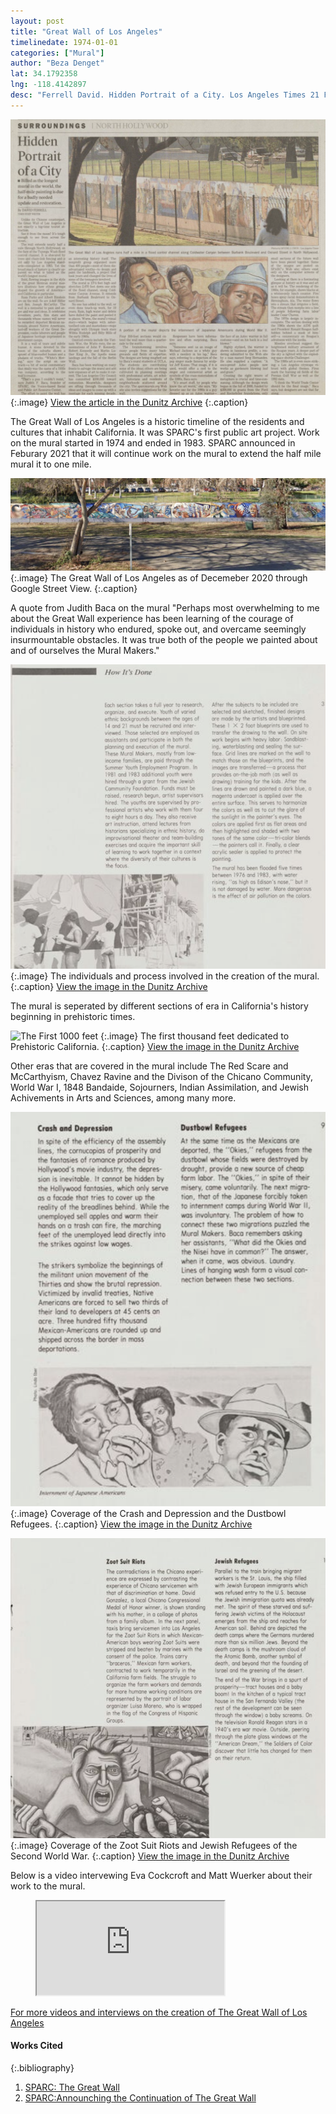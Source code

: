 ```yaml
---
layout: post
title: "Great Wall of Los Angeles"
timelinedate: 1974-01-01
categories: ["Mural"]
author: "Beza Denget"
lat: 34.1792358
lng: -118.4142897
desc: "Ferrell David. Hidden Portrait of a City. Los Angeles Times 21 Feb. 2002."
---
```

![Newspaper](images/GreatWall5.png)
   {:.image}
[View the article in the Dunitz Archive](https://visualizela.github.io/dunitzarchive/dunitzproject/obj21/)
   {:.caption}  

The Great Wall of Los Angeles is a historic timeline of the residents and cultures that inhabit California. It was SPARC's first public art project. Work on the mural started in 1974 and ended in 1983. SPARC announced in Feburary 2021 that it will continue work on the mural to extend the half mile mural it to one mile.

![Current Image](images/GreatWall.png)
   {:.image}
The Great Wall of Los Angeles as of Decemeber 2020 through Google Street View.
   {:.caption}  

A quote from Judith Baca on the mural "Perhaps most overwhelming to me about the Great Wall experience has been learning of the courage of individuals in history who endured, spoke out, and overcame seemingly insurmountable obstacles. It was true both of the people we painted about and of ourselves the Mural Makers."

![Mural Makers](images/GreatWall1.png)
   {:.image}
The individuals and process involved in the creation of the mural.
   {:.caption}
[View the image in the Dunitz Archive](https://visualizela.github.io/dunitzarchive/dunitzproject/obj19/)

The mural is seperated by different sections of era in California's history beginning in prehistoric times. 

![The First 1000 feet](images/GreatWall2.png)
   {:.image}
The first thousand feet dedicated to Prehistoric California.
   {:.caption}
[View the image in the Dunitz Archive](https://visualizela.github.io/dunitzarchive/dunitzproject/obj19/)

Other eras that are covered in the mural include The Red Scare and McCarthyism, Chavez Ravine and the Divison of the Chicano Community, World War I, 1848 Bandaide, Sojourners, Indian Assimilation, and Jewish Achivements in Arts and Sciences, among many more. 

![Great Wall Eras#1](images/GreatWall3.png)
   {:.image}
Coverage of the Crash and Depression and the Dustbowl Refugees.
   {:.caption}
[View the image in the Dunitz Archive](https://visualizela.github.io/dunitzarchive/dunitzproject/obj19/)

![Great Wall Eras#2](images/GreatWall4.png)
   {:.image}
Coverage of the Zoot Suit Riots and Jewish Refugees of the Second World War.
   {:.caption}
[View the image in the Dunitz Archive](https://visualizela.github.io/dunitzarchive/dunitzproject/obj19/)

Below is a video intervewing Eva Cockcroft and Matt Wuerker about their work to the mural. 
<figure class="video_container">
  <iframe src="https://gwdvd.sparcinla.org/videos/GW_Eva_Matt.mp4" frameborder="25" allowfullscreen="true"> </iframe>
</figure>

[For more videos and interviews on the creation of The Great Wall of Los Angeles](https://gwdvd.sparcinla.org/)

#### Works Cited
{:.bibliography}
1. [SPARC: The Great Wall](https://sparcinla.org/programs/the-great-wall-mural-los-angeles/)
2. [SPARC:Announching the Continuation of The Great Wall](https://sparcinla.org/announcing-the-great-wall-monument/)


